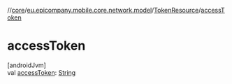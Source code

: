 //[core](../../../index.md)/[eu.epicompany.mobile.core.network.model](../index.md)/[TokenResource](index.md)/[accessToken](access-token.md)

# accessToken

[androidJvm]\
val [accessToken](access-token.md): [String](https://kotlinlang.org/api/latest/jvm/stdlib/kotlin/-string/index.html)
